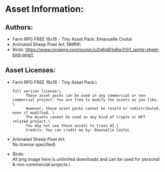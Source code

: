 # Asset Information:

## Authors:

- Farm RPG FREE 16x16 - Tiny Asset Pack: Emanuelle Costa\
- Animated Sheep Pixel Art: NMR9\
- Birds: https://www.nicepng.com/ourpic/u2q8q8i1q8w7r5i1_sprite-sheet-bird-png/\
      
## Asset Licenses:

- Farm RPG FREE 16x16 - Tiny Asset Pack:\

      Full version license:\
            These asset packs can be used in any commercial or non-commercial project. You are free to modify the assets as you like. \
            However, these asset packs cannot be resold or redistributed, even if modified. \
            The Assets cannot be used on any kind of Crypto or NFT related project.\
            You may not use these assets to train AI.\
            Credits: You can credit me by: Emanuelle Costa\
  
- Animated Sheep Pixel Art:\
      No license specified\
  
- Birds:\
      All png image here is unlimited downloads and can be used for personal & non-commercial projects.\
